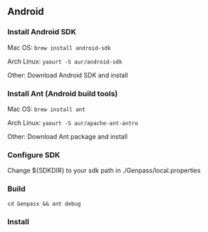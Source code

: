 ## Android

### Install Android SDK

Mac OS: `brew install android-sdk`

Arch Linux:
`yaourt -S aur/android-sdk`

Other: Download Android SDK and install


### Install Ant (Android build tools)

Mac OS: `brew install ant`

Arch Linux: `yaourt -S aur/apache-ant-antro`

Other: Download Ant package and install


### Configure SDK

Change ${SDKDIR} to your sdk path in ./Genpass/local.properties


### Build

`cd Genpass && ant debug`


### Install
